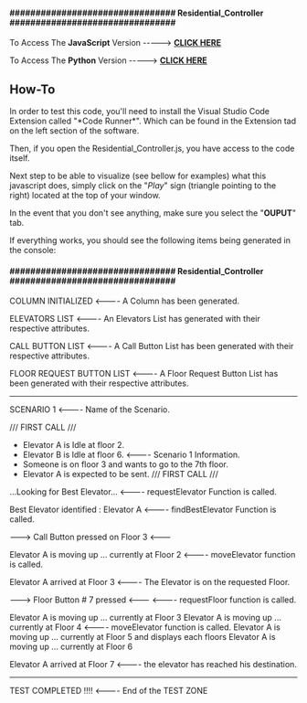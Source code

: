 <h4>################################ Residential_Controller ################################</h4>

To Access The **JavaScript** Version -----> [**CLICK HERE**](https://github.com/CptnWookie/Rocket_Elevators_Controllers/blob/master/Residential_Controller.js)

To Access The **Python** Version -----> [**CLICK HERE**](https://github.com/CptnWookie/Rocket_Elevators_Controllers/blob/master/Residential_Controller.py)


<h2>How-To</h2>
In order to test this code, you'll need to install the Visual Studio Code Extension called "*Code Runner*". Which can be found in the Extension tad on the left section of the software.

Then, if you open the Residential_Controller.js, you have access to the code itself.

Next step to be able to visualize (see bellow for examples) what this javascript does, simply click on the "*Play*" sign (triangle pointing to the right) located at the top of your window.

In the event that you don't see anything, make sure you select the "**OUPUT**" tab.

If everything works, you should see the following items being generated in the console:

<h4>################################ Residential_Controller ################################</h4>

COLUMN INITIALIZED                                              <---- A Column has been generated.

ELEVATORS LIST                                                  <---- An Elevators List has generated with their 
                                                                      respective attributes.

CALL BUTTON LIST                                                <---- A Call Button List has been generated with their 
                                                                      respective attributes.

FLOOR REQUEST BUTTON LIST                                       <---- A Floor Request Button List has been generated with 
                                                                      their respective attributes.

-----------------------         

SCENARIO 1                                                      <---- Name of the Scenario.

/// FIRST CALL ///
  - Elevator A is Idle at floor 2.
  - Elevator B is Idle at floor 6.                              <---- Scenario 1 Information.
  - Someone is on floor 3 and wants to go to the 7th floor.
  - Elevator A is expected to be sent.
/// FIRST CALL ///

...Looking for Best Elevator...                                 <---- requestElevator Function is called.

Best Elevator identified  :  Elevator A                         <---- findBestElevator Function is called.

---> Call Button pressed on Floor 3 <---                        

Elevator A is moving up ... currently at Floor 2                <---- moveElevator function is called.

Elevator A arrived at Floor 3                                   <---- The Elevator is on the requested Floor.

---> Floor Button # 7 pressed <---                              <---- requestFloor function is called.

Elevator A is moving up ... currently at Floor 3
Elevator A is moving up ... currently at Floor 4                <---- moveElevator function is called.
Elevator A is moving up ... currently at Floor 5                      and displays each floors
Elevator A is moving up ... currently at Floor 6

Elevator A arrived at Floor 7                                   <---- the elevator has reached his destination.

-----------------------

TEST COMPLETED !!!!                                             <---- End of the TEST ZONE







